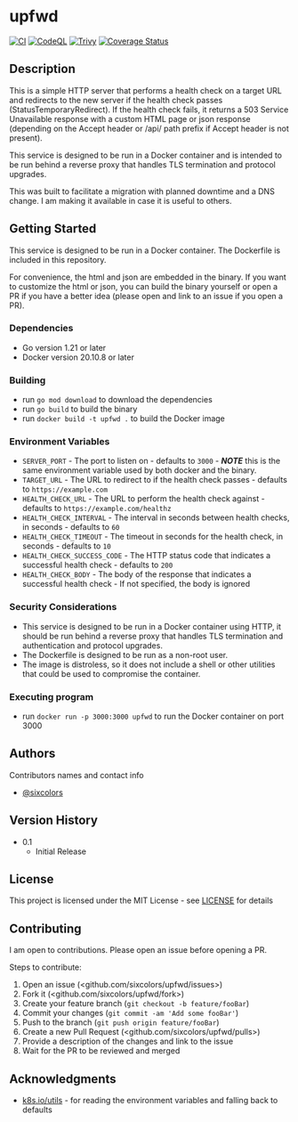 # upfwd

[![CI](https://github.com/sixcolors/upfwd/actions/workflows/ci.yml/badge.svg)](https://github.com/sixcolors/upfwd/actions/workflows/ci.yml)
[![CodeQL](https://github.com/sixcolors/upfwd/actions/workflows/codeql.yml/badge.svg)](https://github.com/sixcolors/upfwd/actions/workflows/codeql.yml)
[![Trivy](https://github.com/sixcolors/upfwd/actions/workflows/trivy.yml/badge.svg)](https://github.com/sixcolors/upfwd/actions/workflows/trivy.yml)
[![Coverage Status](https://coveralls.io/repos/github/sixcolors/upfwd/badge.svg?branch=main)](https://coveralls.io/github/sixcolors/upfwd?branch=main)

## Description

This is a simple HTTP server that performs a health check on a target URL and redirects to the new server if the health check passes (StatusTemporaryRedirect). If the health check fails, it returns a 503 Service Unavailable response with a custom HTML page or json response (depending on the Accept header or /api/ path prefix if Accept header is not present).

This service is designed to be run in a Docker container and is intended to be run behind a reverse proxy that handles TLS termination and protocol upgrades.

This was built to facilitate a migration with planned downtime and a DNS change. I am making it available in case it is useful to others.

## Getting Started

This service is designed to be run in a Docker container. The Dockerfile is included in this repository.

For convenience, the html and json are embedded in the binary. If you want to customize the html or json, you can build the binary yourself or open a PR if you have a better idea (please open and link to an issue if you open a PR).

### Dependencies

* Go version 1.21 or later
* Docker version 20.10.8 or later

### Building

* run `go mod download` to download the dependencies
* run `go build` to build the binary
* run `docker build -t upfwd .` to build the Docker image

### Environment Variables

* `SERVER_PORT` - The port to listen on - defaults to `3000` - ***NOTE*** this is the same environment variable used by both docker and the binary.
* `TARGET_URL` - The URL to redirect to if the health check passes - defaults to `https://example.com`
* `HEALTH_CHECK_URL` - The URL to perform the health check against - defaults to `https://example.com/healthz`
* `HEALTH_CHECK_INTERVAL` - The interval in seconds between health checks, in seconds - defaults to `60`
* `HEALTH_CHECK_TIMEOUT` - The timeout in seconds for the health check, in seconds - defaults to `10`
* `HEALTH_CHECK_SUCCESS_CODE` - The HTTP status code that indicates a successful health check - defaults to `200`
* `HEALTH_CHECK_BODY` - The body of the response that indicates a successful health check - If not specified, the body is ignored

### Security Considerations

* This service is designed to be run in a Docker container using HTTP, it should be run behind a reverse proxy that handles TLS termination and authentication and protocol upgrades.
* The Dockerfile is designed to be run as a non-root user.
* The image is distroless, so it does not include a shell or other utilities that could be used to compromise the container.

### Executing program

* run `docker run -p 3000:3000 upfwd` to run the Docker container on port 3000

## Authors

Contributors names and contact info

* [@sixcolors](https://github.com/sixcolors)

## Version History

* 0.1
    * Initial Release

## License

This project is licensed under the MIT License - see [LICENSE](LICENSE) for details

## Contributing

I am open to contributions. Please open an issue before opening a PR.

Steps to contribute:

1. Open an issue (<github.com/sixcolors/upfwd/issues>)
2. Fork it (<github.com/sixcolors/upfwd/fork>)
3. Create your feature branch (`git checkout -b feature/fooBar`)
4. Commit your changes (`git commit -am 'Add some fooBar'`)
5. Push to the branch (`git push origin feature/fooBar`)
6. Create a new Pull Request (<github.com/sixcolors/upfwd/pulls>)
7. Provide a description of the changes and link to the issue
8. Wait for the PR to be reviewed and merged

## Acknowledgments

* [k8s.io/utils](https://k8s.io/utils) - for reading the environment variables and falling back to defaults